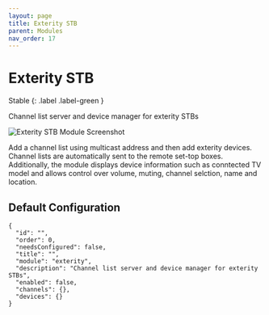 ```yaml
---
layout: page
title: Exterity STB
parent: Modules
nav_order: 17
---
```


# Exterity STB

Stable
{: .label .label-green }

Channel list server and device manager for exterity STBs

![Exterity STB Module Screenshot](/bug/assets/images/screenshots/module-exterity.png)

Add a channel list using multicast address and then add exterity devices. Channel lists are automatically sent to the remote set-top boxes. Additionally, the module displays device information such as conntected TV model and allows control over volume, muting, channel selction, name and location.

## Default Configuration

```
{
  "id": "",
  "order": 0,
  "needsConfigured": false,
  "title": "",
  "module": "exterity",
  "description": "Channel list server and device manager for exterity STBs",
  "enabled": false,
  "channels": {},
  "devices": {}
}
```
